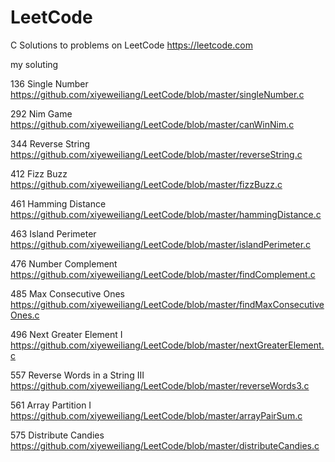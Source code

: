 # LeetCode
C Solutions to problems on LeetCode https://leetcode.com

my soluting

136 Single Number https://github.com/xiyeweiliang/LeetCode/blob/master/singleNumber.c

292	Nim Game  https://github.com/xiyeweiliang/LeetCode/blob/master/canWinNim.c

344 Reverse String https://github.com/xiyeweiliang/LeetCode/blob/master/reverseString.c

412 Fizz Buzz https://github.com/xiyeweiliang/LeetCode/blob/master/fizzBuzz.c

461 Hamming Distance https://github.com/xiyeweiliang/LeetCode/blob/master/hammingDistance.c

463 Island Perimeter https://github.com/xiyeweiliang/LeetCode/blob/master/islandPerimeter.c

476 Number Complement https://github.com/xiyeweiliang/LeetCode/blob/master/findComplement.c

485 Max Consecutive Ones https://github.com/xiyeweiliang/LeetCode/blob/master/findMaxConsecutiveOnes.c

496 Next Greater Element I https://github.com/xiyeweiliang/LeetCode/blob/master/nextGreaterElement.c

557 Reverse Words in a String III https://github.com/xiyeweiliang/LeetCode/blob/master/reverseWords3.c

561 Array Partition I https://github.com/xiyeweiliang/LeetCode/blob/master/arrayPairSum.c

575 Distribute Candies https://github.com/xiyeweiliang/LeetCode/blob/master/distributeCandies.c


